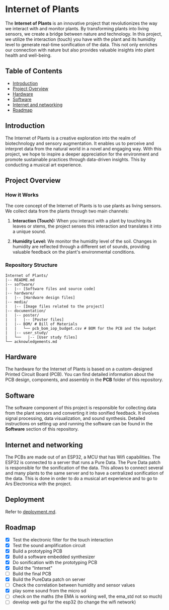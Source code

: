 # Internet of Plants

The **Internet of Plants** is an innovative project that revolutionizes the way we interact with and monitor plants. By transforming plants into living sensors, we create a bridge between nature and technology. In this project, we utilize the interaction (touch) you have with the plant and its humidity level to generate real-time sonification of the data. This not only enriches our connection with nature but also provides valuable insights into plant health and well-being.

## Table of Contents

- [Introduction](#introduction)
- [Project Overview](#project-overview)
- [Hardware](#hardware)
- [Software](#software)
- [Internet and networking](#internet-and-networking)
- [Roadmap](#roadmap)

## Introduction

The Internet of Plants is a creative exploration into the realm of biotechnology and sensory augmentation. It enables us to perceive and interpret data from the natural world in a novel and engaging way. With this project, we hope to inspire a deeper appreciation for the environment and promote sustainable practices through data-driven insights. This by conducting a musical art experience.

## Project Overview

### How it Works

The core concept of the Internet of Plants is to use plants as living sensors. We collect data from the plants through two main channels:

1. **Interaction (Touch):** When you interact with a plant by touching its leaves or stems, the project senses this interaction and translates it into a unique sound.

2. **Humidity Level:** We monitor the humidity level of the soil. Changes in humidity are reflected through a different set of sounds, providing valuable feedback on the plant's environmental conditions.

### Repository Structure

    Internet of Plants/
    |-- README.md
    |-- software/
    |   |-- [Software files and source code]
    |-- hardware/
    |   |-- [Hardware design files]
    |-- media/
    |   |-- [Image files related to the project]
    |-- documentation/
    |   |-- poster/
    |   |   |-- [Poster files]
    |   |-- BOM/ # Bill of Materials
    |   |   └── pcb_bom_iop_budget.csv # BOM for the PCB and the budget
    |   |-- user_study/
    |   └──   |-- [User study files]
    └── acknowledgements.md



## Hardware

The hardware for the Internet of Plants is based on a custom-designed Printed Circuit Board (PCB). You can find detailed information about the PCB design, components, and assembly in the **PCB** folder of this repository.

## Software

The software component of this project is responsible for collecting data from the plant sensors and converting it into sonified feedback. It involves signal processing, data visualization, and sound synthesis. Detailed instructions on setting up and running the software can be found in the **Software** section of this repository.

## Internet and networking

The PCBs are made out of an ESP32, a MCU that has Wifi capabilities. The ESP32 is connected to a server that runs a Pure Data. The Pure Data patch is responsible for the sonification of the data.
This allows to connect several and many plants to the same server and to have a centralized sonification of the data.
This is done in order to do a musical art experience and to go to Ars Electronica with the project.

## Deployment

Refer to [deployment.md](https://github.com/matthieu-sgi/Internet-of-Plants/blob/main/deployment.md).

## Roadmap

- [x] Test the electronic filter for the touch interaction
- [x] Test the sound amplification circuit
- [x] Build a prototyping PCB
- [x] Build a software embedded synthesizer
- [x] Do sonification with the prototyping PCB
- [x] Build the "Internet"
- [ ] Build the final PCB
- [x] Build the PureData patch on server
- [ ] Check the correlation between humidity and sensor values
- [x] play some sound from the micro sd
- [ ] check on the maths (the EMA is working well, the ema_std not so much)
- [ ] develop web gui for the esp32 (to change the wifi network)
